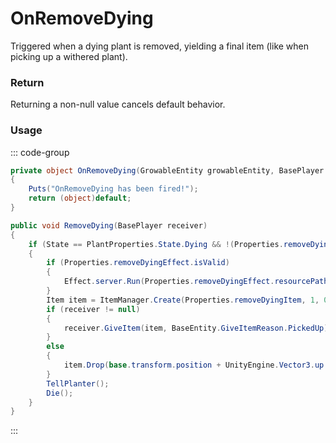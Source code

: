 # OnRemoveDying
<Badge type="info" text="Resource"/>[<Badge type="danger" text="Carbon Compatible"/>](https://github.com/CarbonCommunity/Carbon)[<Badge type="warning" text="Oxide Compatible"/>](https://github.com/OxideMod/Oxide.Rust)
Triggered when a dying plant is removed, yielding a final item (like when picking up a withered plant).

### Return
Returning a non-null value cancels default behavior.

### Usage
::: code-group
```csharp [Example]
private object OnRemoveDying(GrowableEntity growableEntity, BasePlayer receiver)
{
	Puts("OnRemoveDying has been fired!");
	return (object)default;
}
```
```csharp [Source — Assembly-CSharp @ GrowableEntity]
public void RemoveDying(BasePlayer receiver)
{
	if (State == PlantProperties.State.Dying && !(Properties.removeDyingItem == null))
	{
		if (Properties.removeDyingEffect.isValid)
		{
			Effect.server.Run(Properties.removeDyingEffect.resourcePath, base.transform.position, UnityEngine.Vector3.up);
		}
		Item item = ItemManager.Create(Properties.removeDyingItem, 1, 0uL);
		if (receiver != null)
		{
			receiver.GiveItem(item, BaseEntity.GiveItemReason.PickedUp);
		}
		else
		{
			item.Drop(base.transform.position + UnityEngine.Vector3.up * 0.5f, UnityEngine.Vector3.up * 1f);
		}
		TellPlanter();
		Die();
	}
}

```
:::
